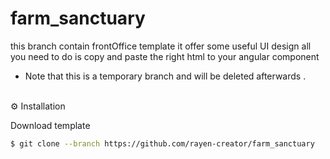 # farm_sanctuary

this branch contain frontOffice template it offer some useful UI design all you need to do is copy and paste the right html to your angular component <br/>
- Note that this is a temporary branch and will be deleted afterwards .
<br/>
<div align="center>
 **<happy_coding_lads/>**
</div>
   

## ⚙ Installation

 Download template 

```bash
$ git clone --branch https://github.com/rayen-creator/farm_sanctuary
```
